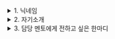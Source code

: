 <details>
<summary>1. 닉네임</summary>
Nat Kim
</details>
<details>
<summary>2. 자기소개</summary>
Swift 문법에 대해 차근차근 제대로 알아가려고 하는 개발자 김서현입니다. <br>
Chapter2에서 컴퓨터 기초 지식에 대해 다시 한번 배워서 재밌었습니다. <br>
개발의 재밌고 흥미로운 점을 따라 학습하고 코드로 여러가지를 구현해 나가고 싶습니다.
</details>
<details>
<summary>3. 담당 멘토에게 전하고 싶은 한마디</summary>
잘 부탁드립니다. 5주 동안 저의 코드 스타터 동반자가 되어주셔서 감사합니다~ 
</details>